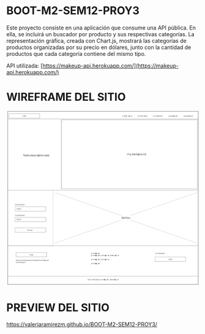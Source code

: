 # BOOT-M2-SEM12-PROY3

Este proyecto consiste en una aplicación que consume una API pública. En ella, se incluirá un 
buscador por producto y sus respectivas categorías. La representación gráfica, creada con Chart.js, mostrará 
las categorías de productos organizadas por su precio en dólares, junto con la cantidad de productos 
que cada categoría contiene del mismo tipo.

API utilizada: [https://makeup-api.herokuapp.com/](https://makeup-api.herokuapp.com/)


# WIREFRAME DEL SITIO
![Wireframe MAkeup API](https://raw.githubusercontent.com/valeriaramirezm/BOOT-M2-SEM12-PROY3/main/assets/img/wireframe-makeup-api.jpg)


# PREVIEW DEL SITIO
https://valeriaramirezm.github.io/BOOT-M2-SEM12-PROY3/
